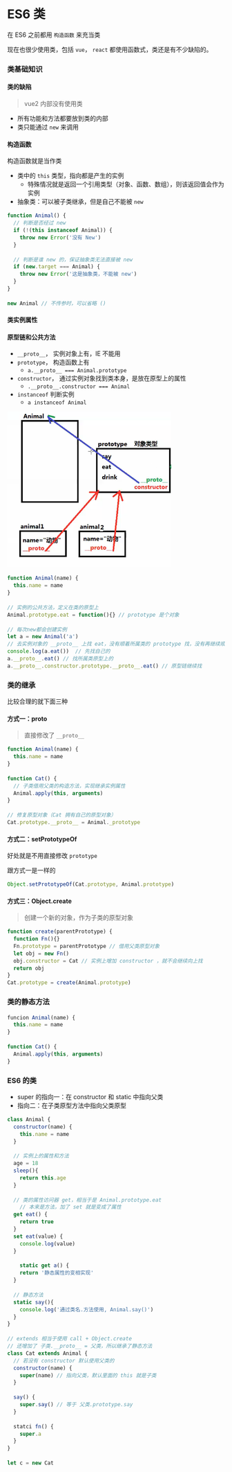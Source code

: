 

# ES6 类

在 ES6 之前都用 `构造函数` 来充当类

现在也很少使用类，包括 `vue`， `react` 都使用函数式，类还是有不少缺陷的。



### 类基础知识

#### 类的缺陷

> vue2 内部没有使用类

- 所有功能和方法都要放到类的内部
- 类只能通过 `new` 来调用



#### 构造函数

构造函数就是当作类

- 类中的 `this` 类型，指向都是产生的实例
  - 特殊情况就是返回一个引用类型（对象、函数、数组），则该返回值会作为实例
- 抽象类：可以被子类继承，但是自己不能被 `new`

```js
function Animal() { 
  // 判断是否经过 new
  if (!(this instanceof Animal)) {
    throw new Error('没有 New')
  }
  
  // 判断是谁 new 的，保证抽象类无法直接被 new
  if (new.target === Animal) {
    throw new Error('这是抽象类，不能被 new')
  }
}

new Animal // 不传参时，可以省略 ()
```



#### 类实例属性

#### 原型链和公共方法

- `__proto__`， 实例对象上有，IE 不能用
- `prototype`， 构造函数上有
  - `a.__proto__ === Animal.prototype `
- `constructor`， 通过实例对象找到类本身，是放在原型上的属性
  - `.__proto__.constructor === Animal`
- `instanceof` 判断实例
  - `a instanceof Animal`

![](https://raw.githubusercontent.com/ErrorJe/ErrorJE.github.io/images/img/20200115212456.png)

```js
function Animal(name) {
  this.name = name
}

// 实例的公共方法，定义在类的原型上
Animal.prototype.eat = function(){} // prototype 是个对象

// 每次new都会创建实例
let a = new Animal('a')
// 去实例对象的 __proto__ 上找 eat，没有顺着所属类的 prototype 找，没有再继续顺着上级类找
console.log(a.eat())  // 先找自己的
a.__proto__.eat() // 找所属类原型上的
a.__proto__.constructor.prototype.__proto__.eat() // 原型链继续找
```



### 类的继承

比较合理的就下面三种

#### 方式一：proto

> 直接修改了 `__proto__`

```js
function Animal(name) {
  this.name = name
}

function Cat() {
  // 子类借用父类的构造方法，实现继承实例属性
  Animal.apply(this, arguments)
}

// 修复原型对象（Cat 拥有自己的原型对象）
Cat.prototype.__proto__ = Animal._prototype
```



#### 方式二：setPrototypeOf

好处就是不用直接修改 `prototype`

跟方式一是一样的

```js
Object.setPrototypeOf(Cat.prototype, Animal.prototype)
```



#### 方式三：Object.create

> 创建一个新的对象，作为子类的原型对象

```js
function create(parentPrototype) {
  function Fn(){}
  Fn.prototype = parentPrototype // 借用父类原型对象
  let obj = new Fn()
  obj.constructor = Cat // 实例上增加 constructor ，就不会继续向上找
  return obj
}
Cat.prototype = create(Animal.prototype)
```



### 类的静态方法

```js
funcion Animal(name) {
  this.name = name
}

function Cat() {
  Animal.apply(this, arguments)
}
```



### ES6 的类

- super 的指向一：在 constructor 和 static 中指向父类
- 指向二：在子类原型方法中指向父类原型

```js
class Animal {
  constructor(name) {
    this.name = name
  }
  
  // 实例上的属性和方法
  age = 18 
  sleep(){
    return this.age
  }
  
  // 类的属性访问器 get，相当于是 Animal.prototype.eat
	// 本来是方法，加了 set 就是变成了属性
  get eat() {
    return true
  }
  set eat(value) {
  	console.log(value)
  }

	static get a() {
    return '静态属性的变相实现'
  }
  
  // 静态方法
  static say(){
    console.log('通过类名.方法使用, Animal.say()')
  }
}

// extends 相当于使用 call + Object.create
// 还增加了 子类.__proto__ = 父类，所以继承了静态方法
class Cat extends Animal {
  // 若没有 constructor 默认使用父类的
  constructor(name) {
    super(name) // 指向父类，默认里面的 this 就是子类
  }
  
  say() {
    super.say() // 等于 父类.prototype.say
  }
  
  statci fn() {
    super.a
  }
}

let c = new Cat

```




